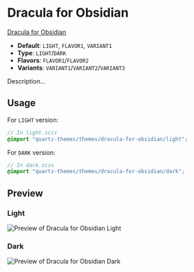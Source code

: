# Dracula for Obsidian

[Dracula for Obsidian](#)

- **Default**: `LIGHT`, `FLAVOR1`, `VARIANT1`
- **Type**: `LIGHT`/`DARK`
- **Flavors**: `FLAVOR1`/`FLAVOR2`
- **Variants**: `VARIANT1`/`VARIANT2`/`VARIANT3`

Description...

## Usage

For `LIGHT` version:

```scss
// In light.scss
@import "quartz-themes/themes/dracula-for-obsidian/light";
```

For `DARK` version:

```scss
// In dark.scss
@import "quartz-themes/themes/dracula-for-obsidian/dark";
```

## Preview

### Light

![Preview of Dracula for Obsidian Light](preview-light.png)

### Dark

![Preview of Dracula for Obsidian Dark](preview-dark.png)
